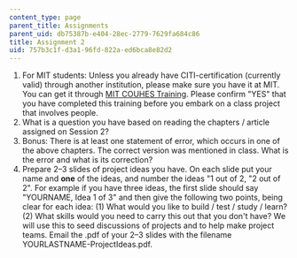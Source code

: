 ```yaml
---
content_type: page
parent_title: Assignments
parent_uid: db75387b-e404-28ec-2779-7629fa684c86
title: Assignment 2
uid: 757b3c1f-d3a1-96fd-822a-ed6bca8e82d2
---
```


1.  For MIT students: Unless you already have CITI-certification (currently valid) through another institution, please make sure you have it at MIT. You can get it through [MIT COUHES Training](https://couhes.mit.edu/training-research-involving-human-subjects). Please confirm "YES" that you have completed this training before you embark on a class project that involves people.
2.  What is a question you have based on reading the chapters / article assigned on Session 2?
3.  Bonus: There is at least one statement of error, which occurs in one of the above chapters. The correct version was mentioned in class. What is the error and what is its correction?
4.  Prepare 2–3 slides of project ideas you have. On each slide put your name and **one** of the ideas, and number the ideas "1 out of 2, "2 out of 2". For example if you have three ideas, the first slide should say "YOURNAME, Idea 1 of 3" and then give the following two points, being clear for each idea: (1) What would you like to build / test / study / learn? (2) What skills would you need to carry this out that you don't have? We will use this to seed discussions of projects and to help make project teams. Email the .pdf of your 2–3 slides with the filename YOURLASTNAME-ProjectIdeas.pdf.